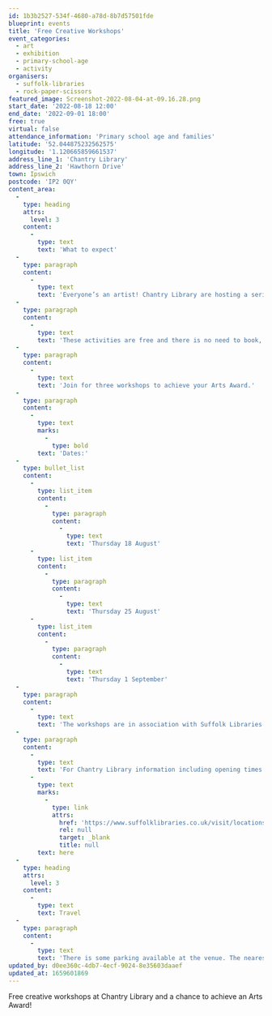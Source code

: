 ```yaml
---
id: 1b3b2527-534f-4680-a78d-8b7d57501fde
blueprint: events
title: 'Free Creative Workshops'
event_categories:
  - art
  - exhibition
  - primary-school-age
  - activity
organisers:
  - suffolk-libraries
  - rock-paper-scissors
featured_image: Screenshot-2022-08-04-at-09.16.28.png
start_date: '2022-08-18 12:00'
end_date: '2022-09-01 18:00'
free: true
virtual: false
attendance_information: 'Primary school age and families'
latitude: '52.044875232562575'
longitude: '1.120665859661537'
address_line_1: 'Chantry Library'
address_line_2: 'Hawthorn Drive'
town: Ipswich
postcode: 'IP2 0QY'
content_area:
  -
    type: heading
    attrs:
      level: 3
    content:
      -
        type: text
        text: 'What to expect'
  -
    type: paragraph
    content:
      -
        type: text
        text: 'Everyone’s an artist! Chantry Library are hosting a series of workshops where you can work alongside artist dream team, Joel Millerchip and Lulu Horsfield, and earn an Arts Award this summer.'
  -
    type: paragraph
    content:
      -
        type: text
        text: 'These activities are free and there is no need to book, so feel free to bring a friend and spread the word.'
  -
    type: paragraph
    content:
      -
        type: text
        text: 'Join for three workshops to achieve your Arts Award.'
  -
    type: paragraph
    content:
      -
        type: text
        marks:
          -
            type: bold
        text: 'Dates:'
  -
    type: bullet_list
    content:
      -
        type: list_item
        content:
          -
            type: paragraph
            content:
              -
                type: text
                text: 'Thursday 18 August'
      -
        type: list_item
        content:
          -
            type: paragraph
            content:
              -
                type: text
                text: 'Thursday 25 August'
      -
        type: list_item
        content:
          -
            type: paragraph
            content:
              -
                type: text
                text: 'Thursday 1 September'
  -
    type: paragraph
    content:
      -
        type: text
        text: 'The workshops are in association with Suffolk Libraries and its Creative Arts Programme, Rock Paper Scissors and Arts Council England'
  -
    type: paragraph
    content:
      -
        type: text
        text: 'For Chantry Library information including opening times and accessibility, click '
      -
        type: text
        marks:
          -
            type: link
            attrs:
              href: 'https://www.suffolklibraries.co.uk/visit/locations-and-times/chantry-library'
              rel: null
              target: _blank
              title: null
        text: here
  -
    type: heading
    attrs:
      level: 3
    content:
      -
        type: text
        text: Travel
  -
    type: paragraph
    content:
      -
        type: text
        text: 'There is some parking available at the venue. The nearest bus stop is on Gannet Road a 1-minute walk away.'
updated_by: d0ee360c-4db7-4ecf-9024-8e35603daaef
updated_at: 1659601869
---
```

Free creative workshops at Chantry Library and a chance to achieve an Arts Award!